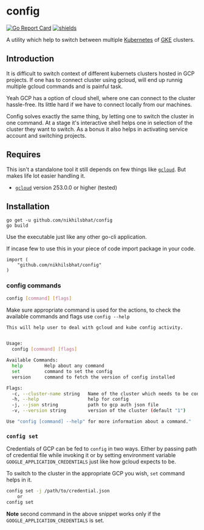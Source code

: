 # config


[![Go Report Card](https://goreportcard.com/badge/github.com/nikhilsbhat/config)](https://goreportcard.com/report/github.com/nikhilsbhat/config)  [![shields](https://img.shields.io/badge/license-apache%20v2-blue)](https://github.com/nikhilsbhat/config/blob/master/LICENSE)


A utility which help to switch between multiple [Kubernetes](https://kubernetes.io/) of [GKE](https://cloud.google.com/kubernetes-engine/) clusters.

## Introduction

It is difficult to switch context of different kubernets clusters hosted in GCP projects.
If one has to connect cluster using gcloud, will end up runnig multiple gcloud commands and is painful task.

Yeah GCP has a option of cloud shell, where one can connect to the cluster hassle-free. Its little hard if we have to connect locally from our machines.

Config solves exactly the same thing, by letting one to switch the cluster in one command. At a stage it's interactive shell helps one in selection of the cluster they want to switch. As a bonus it also helps in activating service account and switching projects.

## Requires

This isn't a standalone tool it still depends on few things like [`gcloud`](https://cloud.google.com/sdk/gcloud/). But makes life lot easier handling it.
* [`gcloud`](https://cloud.google.com/sdk/install) version 253.0.0 or higher (tested)

## Installation

```golang
go get -u github.com/nikhilsbhat/config
go build
```
Use the executable just like any other go-cli application.

If incase few to use this in your piece of code import package in your code.
```golang
import (
    "github.com/nikhilsbhat/config"
)
```

### config commands

```bash
config [command] [flags]
```
Make sure appropriate command is used for the actions, to check the available commands and flags use `config --help`

```bash
This will help user to deal with gcloud and kube config activity.


Usage:
  config [command] [flags]

Available Commands:
  help        Help about any command
  set         command to set the config
  version     command to fetch the version of config installed

Flags:
  -c, --cluster-name string   Name of the cluster which needs to be connected to
  -h, --help                  help for config
  -j, --json string           path to gcp auth json file
  -v, --version string        version of the cluster (default "1")

Use "config [command] --help" for more information about a command."
```

### `config set`

Credentials of GCP can be fed to `config` in two ways.
Either by passing path of credential file while invoking it or by setting environment variable `GOOGLE_APPLICATION_CREDENTIALS` just like how gcloud expects to be.

To switch to the cluster in the appropriate GCP you wish, `set` command helps in it.

```bash
config set -j /path/to/credential.json
    or
config set
```

**Note** second command in the above snippet works only if the `GOOGLE_APPLICATION_CREDENTIALS` is set.